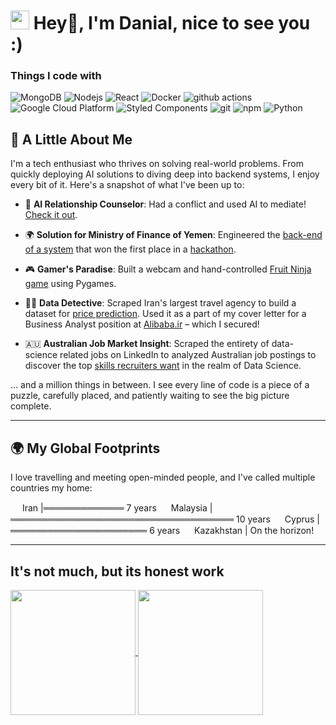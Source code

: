 <h1><img src="https://emojis.slackmojis.com/emojis/images/1531849430/4246/blob-sunglasses.gif?1531849430" width="30"/> Hey👋,  I'm Danial, nice to see you :)</h1>

<h3>Things I code with</h3>
<p>
  <img alt="MongoDB" src="https://img.shields.io/badge/-MongoDB-13aa52?style=flat-square&logo=mongodb&logoColor=white" />
  <img alt="Nodejs" src="https://img.shields.io/badge/-Nodejs-43853d?style=flat-square&logo=Node.js&logoColor=white" />
  <img alt="React" src="https://img.shields.io/badge/-React-45b8d8?style=flat-square&logo=react&logoColor=white" />
  <img alt="Docker" src="https://img.shields.io/badge/-Docker-46a2f1?style=flat-square&logo=docker&logoColor=white" />
  <img alt="github actions" src="https://img.shields.io/badge/-Github_Actions-2088FF?style=flat-square&logo=github-actions&logoColor=white" />
  <img alt="Google Cloud Platform" src="https://img.shields.io/badge/-Google_Cloud_Platform-1a73e8?style=flat-square&logo=google-cloud&logoColor=white" />
  <img alt="Styled Components" src="https://img.shields.io/badge/-Styled_Components-db7092?style=flat-square&logo=styled-components&logoColor=white" />
  <img alt="git" src="https://img.shields.io/badge/-Git-F05032?style=flat-square&logo=git&logoColor=white" />
  <img alt="npm" src="https://img.shields.io/badge/-NPM-CB3837?style=flat-square&logo=npm&logoColor=white" />
  <img alt="Python" src="https://img.shields.io/badge/python-3670A0?style=for-the-badge&logo=python&logoColor=ffdd54" />
  
</p>


## 🚀 A Little About Me

I'm a tech enthusiast who thrives on solving real-world problems. From quickly deploying AI solutions to diving deep into backend systems, I enjoy every bit of it. Here's a snapshot of what I've been up to:

- 🤖 **AI Relationship Counselor**: Had a conflict and used AI to mediate! [Check it out](https://weak-gold-tutu.cyclic.app/).
  
- 🌍 **Solution for Ministry of Finance of Yemen**: Engineered the [back-end of a system](https://www.linkedin.com/posts/activity-7061702508951347200-8g_?utm_source=share&utm_medium=member_desktop) that won the first place in a [hackathon](https://yemenpfmhackathon.com/).
  
- 🎮 **Gamer's Paradise**: Built a webcam and hand-controlled [Fruit Ninja game](https://github.com/dadashvespek/SliceFrenzy-Webcam-Warrior) using Pygames.
  
- 🕵️‍♂️ **Data Detective**: Scraped Iran's largest travel agency to build a dataset for [price prediction](https://dadashvespek.github.io/Alibaba.ir's%20pricing%20prediction%20(2).html). Used it as a part of my cover letter for a Business Analyst position at [Alibaba.ir](https://www.alibaba.ir/) – which I secured!
  
- 🇦🇺 **Australian Job Market Insight**: Scraped the entirety of data-science related jobs on LinkedIn to analyzed Australian job postings to discover the top [skills recruiters want](https://github.com/dadashvespek/LinkedinAusScraped/blob/main/LinkedScraped.ipynb) in the realm of Data Science.

... and a million things in between. I see every line of code is a piece of a puzzle, carefully placed, and patiently waiting to see the big picture complete.

---

## 🌍 My Global Footprints

I love travelling and meeting open-minded people, and I've called multiple countries my home:

<img src="https://cdn-icons-png.flaticon.com/512/630/630680.png" width="15"/> Iran |═════════════ 7 years
<img src="https://cdn-icons-png.flaticon.com/512/630/630691.png" width="15"/> Malaysia |════════════════════════════════════ 10 years
<img src="https://cdn-icons-png.flaticon.com/512/630/630671.png" width="15"/> Cyprus |══════════════════════ 6 years
<img src="https://cdn-icons-png.flaticon.com/512/630/630685.png" width="15"/> Kazakhstan | On the horizon!

---

## It's not much, but its honest work

<a href="https://github.com/Dadashvespek/github-readme-stats">
  <img height=200 align="center" src="https://github-readme-stats.vercel.app/api?username=Dadashvespek&theme=radical&layout=compact&langs_count=8&card_width=320&" />
</a>
<a href="https://github.com/Dadashvespek/convoychat">
  <img height=200 align="center" src="https://github-readme-stats.vercel.app/api/top-langs?username=Dadashvespek&layout=compact&langs_count=8&card_width=320&theme=radical" />
</a>
